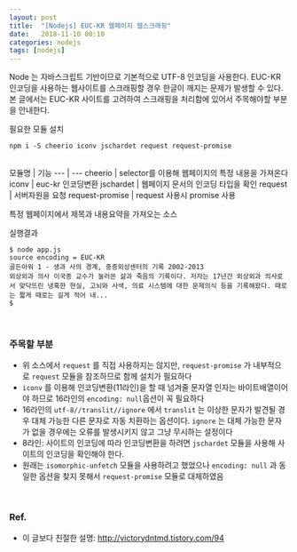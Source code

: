 ```yaml
---
layout: post
title:  "[Nodejs] EUC-KR 웹페이지 웹스크래핑"
date:   2018-11-10 00:10
categories: nodejs
tags: [nodejs]
---
```

Node 는 자바스크립트 기반이므로 기본적으로 UTF-8 인코딩을 사용한다. EUC-KR 인코딩을 사용하는 웹사이트를 스크래핑할 경우 한글이 깨지는 문제가 발생할 수 있다. 본 글에서는 EUC-KR 사이트를 고려하여 스크래핑을 처리함에 있어서 주목해야할 부분을 안내한다.

필요한 모듈 설치
```
npm i -S cheerio iconv jschardet request request-promise
```

<br>
모듈명 | 기능
--- | --- 
cheerio | selector를 이용해 웹페이지의 특정 내용을 가져온다
iconv | euc-kr 인코딩변환
jschardet | 웹페이지 문서의 인코딩 타입을 확인
request | 서버자원을 요청
request-promise | request 사용시 promise 사용


특정 웹페이지에서 제목과 내용요약을 가져오는 소스
<script src="https://gist.github.com/min9nim/74e1430cb645e2bdbbacd628caa6b5d6.js"></script>

실행결과
```
$ node app.js
source encoding = EUC-KR
골든아워 1 - 생과 사의 경계, 중증외상센터의 기록 2002-2013
외상외과 의사 이국종 교수가 눌러쓴 삶과 죽음의 기록이다. 저자는 17년간 외상외과 의사로서 맞닥뜨린 냉혹한 현실, 고뇌와 사색, 의료 시스템에 대한 문제의식 등을 기록해왔다. 때로는 짧게 때로는 길게 적어 내...
$
```

<br>

### 주목할 부분
- 위 소스에서 `request` 를 직접 사용하지는 않지만, `request-promise` 가 내부적으로 `request` 모듈을 참조하므로 함께 설치가 필요하다
- `iconv` 를 이용해 인코딩변환(11라인)을 할 때 넘겨줄 문자열 인자는 바이트배열이어야 하므로 16라인의 `encoding: null`옵션이 꼭 필요하다
- 16라인의 `utf-8//translit//ignore` 에서 `translit` 는 이상한 문자가 발견될 경우 대체 가능한 다른 문자로 자동 치환하는 옵션이다. `ignore` 는 대체 가능한 문자가 없을 경우에는 오류를 발생시키지 않고 그냥 무시하는 설정이다
- 8라인: 사이트의 인코딩에 따라 인코딩변환을 하려면 `jschardet` 모듈을 사용해 사이트의 인코딩을 확인해야 한다.
- 원래는 `isomorphic-unfetch` 모듈을 사용하려고 했었으나 `encoding: null` 과 동일한 옵션을 찾지 못해서 `request-promise` 모듈로 대체하였음


<br>

### Ref.
- 이 글보다 친절한 설명: http://victorydntmd.tistory.com/94